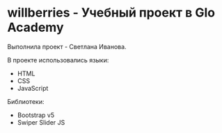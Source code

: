 # willberries - Учебный проект в Glo Academy
Выполнила проект - Светлана Иванова.

В проекте использовались языки: 
- HTML
- CSS
- JavaScript 

Библиотеки: 
- Bootstrap v5
- Swiper Slider JS

